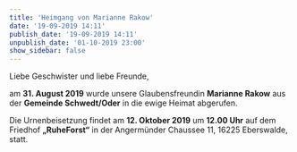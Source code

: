 ```yaml
---
title: 'Heimgang von Marianne Rakow'
date: '19-09-2019 14:11'
publish_date: '19-09-2019 14:11'
unpublish_date: '01-10-2019 23:00'
show_sidebar: false
---
```


Liebe Geschwister und liebe Freunde,

am **31. August 2019** wurde unsere Glaubensfreundin **Marianne Rakow** aus der **Gemeinde Schwedt/Oder** in die ewige Heimat abgerufen. 

Die Urnenbeisetzung findet am **12. Oktober 2019** um **12.00 Uhr** auf dem Friedhof **„RuheForst“** in der Angermünder Chaussee 11, 16225 Eberswalde, statt.